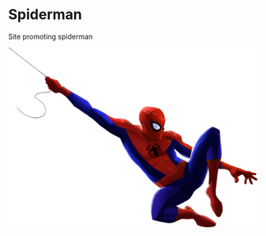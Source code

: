 # Spiderman

Site promoting spiderman

![Image of spiderman](https://raw.githubusercontent.com/macklark/html-and-css/spiderman/images/peter.png)
